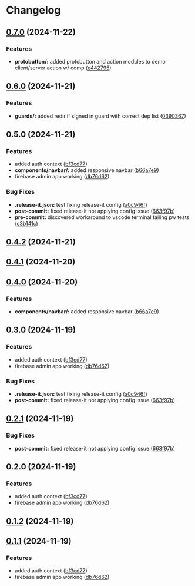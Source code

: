 # Changelog

## [0.7.0](https://github.com/KemingHe/learning-nextjs-firebase-admin/compare/v0.6.0...v0.7.0) (2024-11-22)

### Features

* **protobutton/:** added protobutton and action modules to demo client/server action w/ comp ([e442795](https://github.com/KemingHe/learning-nextjs-firebase-admin/commit/e442795a2f8b9bb31a6727028aeb8bdd7ec2f07e))

## [0.6.0](https://github.com/KemingHe/learning-nextjs-firebase-admin/compare/v0.5.0...v0.6.0) (2024-11-21)

### Features

* **guards/:** added redir if signed in guard with correct dep list ([0390367](https://github.com/KemingHe/learning-nextjs-firebase-admin/commit/0390367adbb51a673e376c9c43aa3cfad1f029cf))

## 0.5.0 (2024-11-21)

### Features

* added auth context ([bf3cd77](https://github.com/KemingHe/learning-nextjs-firebase-admin/commit/bf3cd7756fabe65a93047c7b0e276644c4ca1956))
* **components/navbar/:** added responsive navbar ([b66a7e9](https://github.com/KemingHe/learning-nextjs-firebase-admin/commit/b66a7e9c35f777dc164cdd85c435d235d34157e5))
* firebase admin app working ([db76d62](https://github.com/KemingHe/learning-nextjs-firebase-admin/commit/db76d624137293fedc959df966b910a0118bf515))

### Bug Fixes

* **.release-it.json:** test fixing release-it config ([a0c946f](https://github.com/KemingHe/learning-nextjs-firebase-admin/commit/a0c946fd49754ef3c1ebbebe6d9f370bba113a6f))
* **post-commit:** fixed release-it not applying config issue ([663f97b](https://github.com/KemingHe/learning-nextjs-firebase-admin/commit/663f97b63fc2114d6bfc79b6c378345e883e64de))
* **pre-commit:** discovered workaround to vscode terminal failing pw tests ([c3b141c](https://github.com/KemingHe/learning-nextjs-firebase-admin/commit/c3b141c7e13f073ea75dd20b24b5956d0b49d324))

## [0.4.2](https://github.com/KemingHe/learning-nextjs-firebase-admin/compare/v0.4.1...v0.4.2) (2024-11-21)

## [0.4.1](https://github.com/KemingHe/learning-nextjs-firebase-admin/compare/v0.4.0...v0.4.1) (2024-11-20)

## [0.4.0](https://github.com/KemingHe/learning-nextjs-firebase-admin/compare/v0.3.0...v0.4.0) (2024-11-20)

### Features

* **components/navbar/:** added responsive navbar ([b66a7e9](https://github.com/KemingHe/learning-nextjs-firebase-admin/commit/b66a7e9c35f777dc164cdd85c435d235d34157e5))

## 0.3.0 (2024-11-19)

### Features

* added auth context ([bf3cd77](https://github.com/KemingHe/learning-nextjs-firebase-admin/commit/bf3cd7756fabe65a93047c7b0e276644c4ca1956))
* firebase admin app working ([db76d62](https://github.com/KemingHe/learning-nextjs-firebase-admin/commit/db76d624137293fedc959df966b910a0118bf515))

### Bug Fixes

* **.release-it.json:** test fixing release-it config ([a0c946f](https://github.com/KemingHe/learning-nextjs-firebase-admin/commit/a0c946fd49754ef3c1ebbebe6d9f370bba113a6f))
* **post-commit:** fixed release-it not applying config issue ([663f97b](https://github.com/KemingHe/learning-nextjs-firebase-admin/commit/663f97b63fc2114d6bfc79b6c378345e883e64de))

## [0.2.1](https://github.com/KemingHe/learning-nextjs-firebase-admin/compare/v0.2.0...v0.2.1) (2024-11-19)

### Bug Fixes

* **post-commit:** fixed release-it not applying config issue ([663f97b](https://github.com/KemingHe/learning-nextjs-firebase-admin/commit/663f97b63fc2114d6bfc79b6c378345e883e64de))

## 0.2.0 (2024-11-19)

### Features

* added auth context ([bf3cd77](https://github.com/KemingHe/learning-nextjs-firebase-admin/commit/bf3cd7756fabe65a93047c7b0e276644c4ca1956))
* firebase admin app working ([db76d62](https://github.com/KemingHe/learning-nextjs-firebase-admin/commit/db76d624137293fedc959df966b910a0118bf515))

## [0.1.2](https://github.com/KemingHe/learning-nextjs-firebase-admin/compare/0.1.1...v0.1.2) (2024-11-19)
## [0.1.1](https://github.com/KemingHe/learning-nextjs-firebase-admin/compare/bf3cd7756fabe65a93047c7b0e276644c4ca1956...0.1.1) (2024-11-19)

### Features

* added auth context ([bf3cd77](https://github.com/KemingHe/learning-nextjs-firebase-admin/commit/bf3cd7756fabe65a93047c7b0e276644c4ca1956))
* firebase admin app working ([db76d62](https://github.com/KemingHe/learning-nextjs-firebase-admin/commit/db76d624137293fedc959df966b910a0118bf515))
